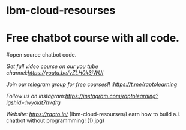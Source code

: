 # Ibm-cloud-resourses
# Free chatbot course with all code.
#open source chatbot code.


*Get full video course on our you tube channel:https://youtu.be/vZLH0k3jWUI*


*Join our telegram group for free courses!! :https://t.me/raptolearning*



*Follow us on instagram:https://instagram.com/raptolearning?igshid=1wyoklt7hwfrg*



*Website: https://rapto.in/*
(Ibm-cloud-resourses/Learn how to build a.i. chatbot without programmming! (1).jpg)

